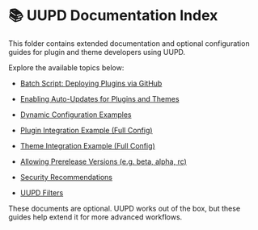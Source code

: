 📚 UUPD Documentation Index
==========================

This folder contains extended documentation and optional configuration guides
for plugin and theme developers using UUPD.

Explore the available topics below:

-   [Batch Script: Deploying Plugins via GitHub](./bat_script_deploy-methods.md)

-   [Enabling Auto-Updates for Plugins and Themes](./auto_update_admin_note.md)

-   [Dynamic Configuration Examples](./dynamic_configuration.md)

-   [Plugin Integration Example (Full Config)](./example-plugin-integration.md)

-   [Theme Integration Example (Full Config)](./example-theme-integration.md)

-   [Allowing Prerelease Versions (e.g. beta, alpha,
    rc)](./prerelease_support.md)

-   [Security Recommendations](./security_tips.md)

-   [UUPD Filters](./UUPD-Filters.md)

These documents are optional. UUPD works out of the box, but these guides help
extend it for more advanced workflows.

